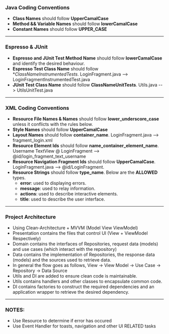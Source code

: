 
### Java Coding Conventions

- **Class Names** should follow **UpperCamalCase**
- **Method && Variable Names** should follow **lowerCamalCase**
- **Constant Names** should follow **UPPER_CASE**

---

### Espresso & JUnit

- **Espresso and JUnit Test Method Name** should follow **lowerCamalCase** and identify the desired behaviour.
- **Espresso Test Class Name** should follow **ClassNameInstrumentedTests*. LoginFragment.java --> LoginFragmentInstrumentedTest.java
- **JUnit Test Class Name** should follow **ClassNameUnitTests**. Utils.java --> UtilsUnitTest.java

---

### XML Coding Conventions

- **Resource File Names & Names** should follow **lower_underscore_case** unless it conflicts with the rules below.
- **Style Names** should follow **UpperCamalCase**
- **Layout Names** should follow **container_name**. LoginFragment.java --> fragment_login.xml
- **Resource Element Ids** should follow **name_container_element_name**. Username TextView @ LoginFragment --> @id/login_fragment_text_username
- **Resource Navigation Fragment Ids** should follow **UpperCamalCase**. LoginFragment.java --> @id/LoginFragment.
- **Resource Strings** should follow **type_name**. Below are the **ALLOWED** types.
    - **error**: used to displaying errors.
    - **message**: used to relay information.
    - **actions**: used to describe interactive elements.
    - **title**: used to describe the user interface.

---

### Project Architecture

- Using Clean-Architecture + MVVM (Model View ViewModel)
- Presentation contains the files that control UI (View + ViewModel Respectively)
- Domain contains the interfaces of Repositories, request data (models) and use cases (which interact with the repository)
- Data contains the implementation of Repositories, the response data (models) and the sources used to retrieve data.
- In general the flow goes as follows, View -> View Model -> Use Case -> Repository -> Data Source
- Utils and DI are added to ensure clean code is maintainable.
- Utils contains handlers and other classes to encapsulate common code.
- DI contains factories to construct the required dependencies and an application wrapper to retrieve the desired dependency.

---

### NOTES:
- Use Resource to determine if error has occured
- Use Event Handler for toasts, navigation and other UI RELATED tasks
